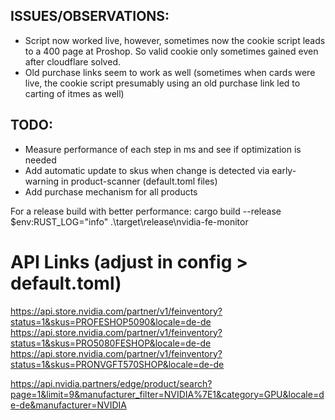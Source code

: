 ISSUES/OBSERVATIONS:
------------
- Script now worked live, however, sometimes now the cookie script leads to a 400 page at Proshop. So valid cookie only sometimes gained even after cloudflare solved.
- Old purchase links seem to work as well (sometimes when cards were live, the cookie script presumably using an old purchase link led to carting of itmes as well)

TODO:
------------
- Measure performance of each step in ms and see if optimization is needed
- Add automatic update to skus when change is detected via early-warning in product-scanner (default.toml files)
- Add purchase mechanism for all products


For a release build with better performance:
cargo build --release
$env:RUST_LOG="info"
.\target\release\nvidia-fe-monitor

# API Links (adjust in config > default.toml)
https://api.store.nvidia.com/partner/v1/feinventory?status=1&skus=PROFESHOP5090&locale=de-de
https://api.store.nvidia.com/partner/v1/feinventory?status=1&skus=PRO5080FESHOP&locale=de-de
https://api.store.nvidia.com/partner/v1/feinventory?status=1&skus=PRONVGFT570SHOP&locale=de-de

https://api.nvidia.partners/edge/product/search?page=1&limit=9&manufacturer_filter=NVIDIA%7E1&category=GPU&locale=de-de&manufacturer=NVIDIA
